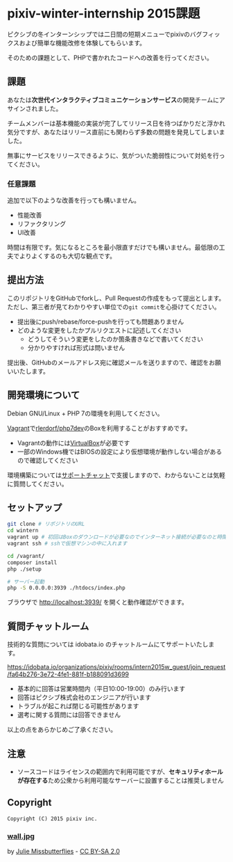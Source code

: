 # pixiv-winter-internship 2015課題

ピクシブの冬インターンシップでは二日間の短期メニューでpixivのバグフィックスおよび簡単な機能改修を体験してもらいます。

そのための課題として、PHPで書かれたコードへの改善を行ってください。

## 課題

あなたは**次世代インタラクティブコミュニケーションサービス**の開発チームにアサインされました。

チームメンバーは基本機能の実装が完了してリリース日を待つばかりだと浮かれ気分ですが、あなたはリリース直前にも関わらず多数の問題を発見してしまいました。

無事にサービスをリリースできるように、気がついた脆弱性について対処を行ってください。

### 任意課題

追加で以下のような改善を行っても構いません。

 * 性能改善
 * リファクタリング
 * UI改善

時間は有限です。気になるところを最小限直すだけでも構いません。最低限の工夫でよりよくするのも大切な観点です。

## 提出方法

このリポジトリをGitHubでforkし、Pull Requestの作成をもって提出とします。ただし、第三者が見てわかりやすい単位での`git commit`を心掛けてください。

* 提出後にpush/rebase/force-pushを行っても問題ありません
* どのような変更をしたかプルリクエストに記述してください
  * どうしてそういう変更をしたのか箇条書きなどで書いてください
  * 分かりやすければ形式は問いません

提出後、GitHubのメールアドレス宛に確認メールを送りますので、確認をお願いいたします。

## 開発環境について

Debian GNU/Linux + PHP 7の環境を利用してください。

[Vagrant](https://www.vagrantup.com/)で[rlerdorf/php7dev](https://github.com/rlerdorf/php7dev)のBoxを利用することがおすすめです。

 * Vagrantの動作には[VirtualBox](https://www.virtualbox.org/)が必要です
 * 一部のWindows機ではBIOSの設定により仮想環境が動作しない場合があるので確認してください

環境構築については[サポートチャット](https://idobata.io/organizations/pixiv/rooms/intern2015w_guest/join_request/fa64b276-3e72-4fe1-881f-b188091d3699)で支援しますので、わからないことは気軽に質問してください。

## セットアップ

```sh
git clone # リポジトリのURL
cd wintern
vagrant up # 初回はBoxのダウンロードが必要なのでインターネット接続が必要なのと時間がかかります
vagrant ssh # sshで仮想マシンの中に入れます

cd /vagrant/
composer install
php ./setup

# サーバー起動
php -S 0.0.0.0:3939 ./htdocs/index.php
```

ブラウザで [http://localhost:3939/](http://localhost:3939/) を開くと動作確認ができます。

## 質問チャットルーム

技術的な質問については idobata.io のチャットルームにてサポートいたします。

https://idobata.io/organizations/pixiv/rooms/intern2015w_guest/join_request/fa64b276-3e72-4fe1-881f-b188091d3699

 * 基本的に回答は営業時間内（平日10:00-19:00）のみ行います
 * 回答はピクシブ株式会社のエンジニアが行います
 * トラブルが起これば閉じる可能性があります
 * 選考に関する質問には回答できません

以上の点をあらかじめご了承ください。

## 注意

* ソースコードはライセンスの範囲内で利用可能ですが、**セキュリティホールが存在する**ため公衆から利用可能なサーバーに設置することは推奨しません

## Copyright

    Copyright (C) 2015 pixiv inc.

### [wall.jpg](https://www.flickr.com/photos/missbutterfly/20630854981/in/photolist-xr5wqe-8gYDbE-53Vts2-bv7mcy-pypa8W-cj1FNE-oPCf9i-nDHKRJ-eZTdu6-fRNYJt-rBbwpA-5xQJag-foM8Lk-zFKCcs-5eMsfq-nrAyGX-ncdJvQ-amLm3g-aVhz5n-98wgNj-8suDTx-qFKXCX-8pFYik-6YgxJ6-o76w6Q-nK7dKV-4PhUdE-fxzBSk-dN895J-5NBj93-2H4Hwi-4fj2Sc-741VDU-9H6FrD-cYcrDG-btDqqB-snfcc9-9Nke5x-aq6YDK-9LzoPF-adBqvw-5NBj9K-e4MNz2-NMuah-8ACb9x-7Cyxxf-6QKN8G-c8D39m-sDtsoH-ajBPqC)

by [Julie Missbutterflies](https://www.flickr.com/photos/missbutterfly/) - [CC BY-SA 2.0](https://creativecommons.org/licenses/by-sa/2.0/)
